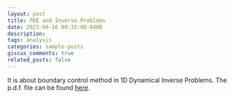 ```yaml
---
layout: post
title: PDE and Inverse Problems
date: 2023-09-16 09:33:00-0400
description: 
tags: analysis
categories: sample-posts
giscus_comments: true
related_posts: false
---
```


It is about boundary control method in 1D
Dynamical Inverse Problems. The p.d.f. file can be found <a href="../../../assets/pdf/pde.pdf">here</a>.

